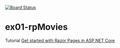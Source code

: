 [![Board Status](https://dev.azure.com/vlk-aspnetcore3-0/221bb398-456c-4b09-b48c-d5fb0b87d0d0/a90271eb-6db6-4af9-b7b6-d4aa232a9832/_apis/work/boardbadge/0d1f3b9b-2c5f-4581-8bd9-990b628e1b9f)](https://dev.azure.com/vlk-aspnetcore3-0/221bb398-456c-4b09-b48c-d5fb0b87d0d0/_boards/board/t/a90271eb-6db6-4af9-b7b6-d4aa232a9832/Microsoft.FeatureCategory/)

# ex01-rpMovies
Tutorial [Get started with Razor Pages in ASP.NET Core](https://docs.microsoft.com/ru-ru/aspnet/core/tutorials/razor-pages/?view=aspnetcore-3.0)
